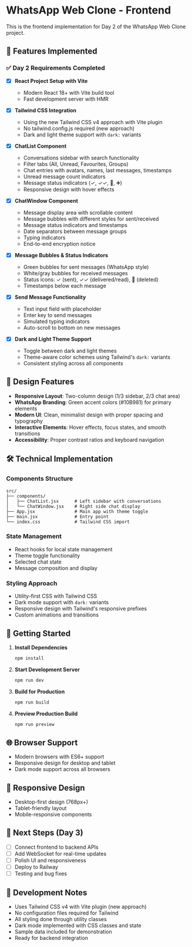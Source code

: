 # WhatsApp Web Clone - Frontend

This is the frontend implementation for Day 2 of the WhatsApp Web Clone project.

## 🚀 Features Implemented

### ✅ Day 2 Requirements Completed

- [x] **React Project Setup with Vite**
  - Modern React 18+ with Vite build tool
  - Fast development server with HMR

- [x] **Tailwind CSS Integration**
  - Using the new Tailwind CSS v4 approach with Vite plugin
  - No tailwind.config.js required (new approach)
  - Dark and light theme support with `dark:` variants

- [x] **ChatList Component**
  - Conversations sidebar with search functionality
  - Filter tabs (All, Unread, Favourites, Groups)
  - Chat entries with avatars, names, last messages, timestamps
  - Unread message count indicators
  - Message status indicators (✓, ✓✓, 🚫, ➕)
  - Responsive design with hover effects

- [x] **ChatWindow Component**
  - Message display area with scrollable content
  - Message bubbles with different styles for sent/received
  - Message status indicators and timestamps
  - Date separators between message groups
  - Typing indicators
  - End-to-end encryption notice

- [x] **Message Bubbles & Status Indicators**
  - Green bubbles for sent messages (WhatsApp style)
  - White/gray bubbles for received messages
  - Status icons: ✓ (sent), ✓✓ (delivered/read), 🚫 (deleted)
  - Timestamps below each message

- [x] **Send Message Functionality**
  - Text input field with placeholder
  - Enter key to send messages
  - Simulated typing indicators
  - Auto-scroll to bottom on new messages

- [x] **Dark and Light Theme Support**
  - Toggle between dark and light themes
  - Theme-aware color schemes using Tailwind's `dark:` variants
  - Consistent styling across all components

## 🎨 Design Features

- **Responsive Layout**: Two-column design (1/3 sidebar, 2/3 chat area)
- **WhatsApp Branding**: Green accent colors (#10B981) for primary elements
- **Modern UI**: Clean, minimalist design with proper spacing and typography
- **Interactive Elements**: Hover effects, focus states, and smooth transitions
- **Accessibility**: Proper contrast ratios and keyboard navigation

## 🛠️ Technical Implementation

### Components Structure
```
src/
├── components/
│   ├── ChatList.jsx      # Left sidebar with conversations
│   └── ChatWindow.jsx    # Right side chat display
├── App.jsx               # Main app with theme toggle
├── main.jsx              # Entry point
└── index.css             # Tailwind CSS import
```

### State Management
- React hooks for local state management
- Theme toggle functionality
- Selected chat state
- Message composition and display

### Styling Approach
- Utility-first CSS with Tailwind CSS
- Dark mode support with `dark:` variants
- Responsive design with Tailwind's responsive prefixes
- Custom animations and transitions

## 🚀 Getting Started

1. **Install Dependencies**
   ```bash
   npm install
   ```

2. **Start Development Server**
   ```bash
   npm run dev
   ```

3. **Build for Production**
   ```bash
   npm run build
   ```

4. **Preview Production Build**
   ```bash
   npm run preview
   ```

## 🌐 Browser Support

- Modern browsers with ES6+ support
- Responsive design for desktop and tablet
- Dark mode support across all browsers

## 📱 Responsive Design

- Desktop-first design (768px+)
- Tablet-friendly layout
- Mobile-responsive components

## 🎯 Next Steps (Day 3)

- [ ] Connect frontend to backend APIs
- [ ] Add WebSocket for real-time updates
- [ ] Polish UI and responsiveness
- [ ] Deploy to Railway
- [ ] Testing and bug fixes

## 🔧 Development Notes

- Uses Tailwind CSS v4 with Vite plugin (new approach)
- No configuration files required for Tailwind
- All styling done through utility classes
- Dark mode implemented with CSS classes and state
- Sample data included for demonstration
- Ready for backend integration
